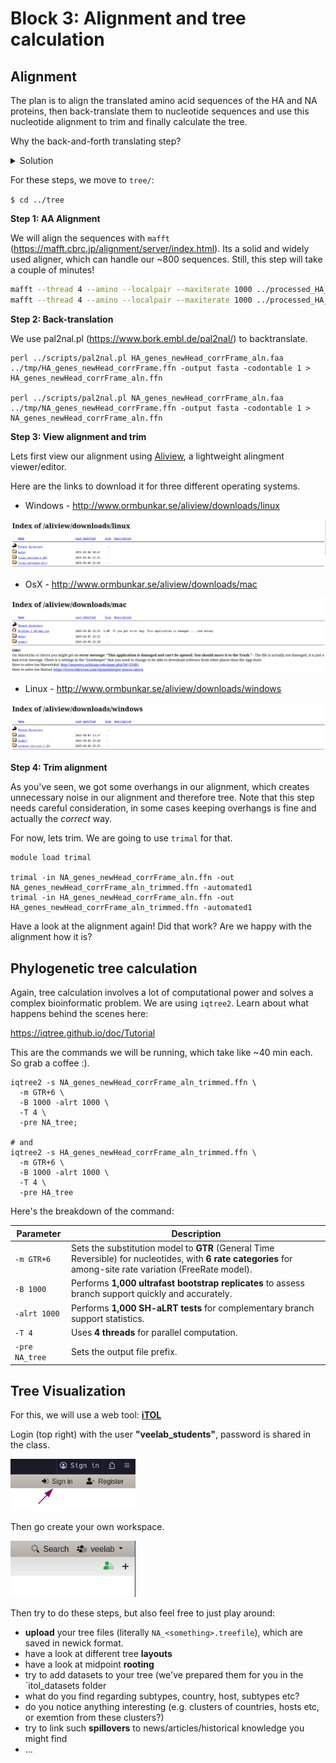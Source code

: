 # Block 3: Alignment and tree calculation

## Alignment

The plan is to align the translated amino acid sequences of the HA and NA proteins, then back-translate them to nucleotide sequences and use this nucleotide alignment to trim and finally calculate the tree. 

Why the back-and-forth translating step?
<details>
  <summary>
    Solution
  </summary>
There are 2 main reasons for this:
  
a) AA sequences are more conserved. Due to the degeneracy of the genetic code (multiple codons can code for the same amino acid), the nucleotide sequence of a gene evolves much faster than its corresponding amino acid sequence. The third position in a codon (the "wobble base") can often change without affecting the protein at all. Therefore, IN SOME CASES, aligning the nucleotide sequence can give a more detailed picture of the true evolutionary history. However...

b) Since the fundamental unit of a protein is the **codon** (a triplet of nucleotides), keeping the frame is essential for aligning. Hence, if we would align 2 nucleotide sequences right away, the aligner might introduce gaps and therefore shift one of the sequences, completely removing the codon information.

By going back and forth like the way we do this, we avoid b) while having the nice advantages of a).
  
</details>

For these steps, we move to `tree/`:

`$ cd ../tree`

**Step 1: AA Alignment**

We will align the sequences with `mafft` (https://mafft.cbrc.jp/alignment/server/index.html). Its a solid and widely used aligner, which can handle our ~800 sequences. Still, this step will take a couple of minutes!

```bash
mafft --thread 4 --amino --localpair --maxiterate 1000 ../processed_HA_NA/HA_genes_newHead_corrFrame.faa > HA_genes_newHead_corrFrame_aln.faa;
mafft --thread 4 --amino --localpair --maxiterate 1000 ../processed_HA_NA/NA_genes_newHead_corrFrame.faa > NA_genes_newHead_corrFrame_aln.faa;
```

**Step 2: Back-translation**

We use pal2nal.pl (https://www.bork.embl.de/pal2nal/) to backtranslate. 

```
perl ../scripts/pal2nal.pl HA_genes_newHead_corrFrame_aln.faa ../tmp/HA_genes_newHead_corrFrame.ffn -output fasta -codontable 1 > HA_genes_newHead_corrFrame_aln.ffn

perl ../scripts/pal2nal.pl NA_genes_newHead_corrFrame_aln.faa ../tmp/NA_genes_newHead_corrFrame.ffn -output fasta -codontable 1 > NA_genes_newHead_corrFrame_aln.ffn

```

**Step 3: View alignment and trim**

Lets first view our alignment using [Aliview](https://github.com/AliView/AliView), a lightweight alingment viewer/editor.

Here are the links to download it for three different operating systems.

- Windows - http://www.ormbunkar.se/aliview/downloads/linux

![](./images/Aliview_download_linux.png)

- OsX - http://www.ormbunkar.se/aliview/downloads/mac

![](./images/Aliview_download_mac.png)

- Linux - http://www.ormbunkar.se/aliview/downloads/windows

![](./images/Aliview_download_windows.png)



**Step 4: Trim alignment**

As you've seen, we got some overhangs in our alignment, which creates unnecessary noise in our alignment and therefore tree. Note that this step needs careful consideration, in some cases keeping overhangs is fine and actually the _correct_ way. 

For now, lets trim. We are going to use `trimal` for that. 

```
module load trimal

trimal -in NA_genes_newHead_corrFrame_aln.ffn -out NA_genes_newHead_corrFrame_aln_trimmed.ffn -automated1
trimal -in HA_genes_newHead_corrFrame_aln.ffn -out HA_genes_newHead_corrFrame_aln_trimmed.ffn -automated1
```

Have a look at the alignment again! Did that work? Are we happy with the alignment how it is?




## Phylogenetic tree calculation

Again, tree calculation involves a lot of computational power and solves a complex bioinformatic problem. We are using `iqtree2`. Learn about what happens behind the scenes here:

https://iqtree.github.io/doc/Tutorial

This are the commands we will be running, which take like ~40 min each. So grab a coffee :). 

```
iqtree2 -s NA_genes_newHead_corrFrame_aln_trimmed.ffn \
  -m GTR+6 \
  -B 1000 -alrt 1000 \
  -T 4 \
  -pre NA_tree;

# and
iqtree2 -s HA_genes_newHead_corrFrame_aln_trimmed.ffn \
  -m GTR+6 \
  -B 1000 -alrt 1000 \
  -T 4 \
  -pre HA_tree

```

Here's the breakdown of the command:

| Parameter | Description |
|-----------|-------------|
| `-m GTR+6` | Sets the substitution model to **GTR** (General Time Reversible) for nucleotides, with **6 rate categories** for among-site rate variation (FreeRate model). |
| `-B 1000` | Performs **1,000 ultrafast bootstrap replicates** to assess branch support quickly and accurately. |
| `-alrt 1000` | Performs **1,000 SH-aLRT tests** for complementary branch support statistics. |
| `-T 4` | Uses **4 threads** for parallel computation. |
| `-pre NA_tree` | Sets the output file prefix. |



## Tree Visualization

For this, we will use a web tool: [**iTOL**](https://itol.embl.de/) 

Login (top right) with the user **"veelab_students"**, password is shared in the class.  
<p align="left">
  <img src="./images/login.png" width="200">
</p>

Then go create your own workspace.  
<p align="left">
  <img src="./images/new_workspace.png" width="200">
</p>

Then try to do these steps, but also feel free to just play around:
- **upload** your tree files (literally `NA_<something>.treefile`), which are saved in newick format.
- have a look at different tree **layouts**
- have a look at midpoint **rooting**
- try to add datasets to your tree (we've prepared them for you in the `itol_datasets folder
- what do you find regarding subtypes, country, host, subtypes etc?
- do you notice anything interesting (e.g. clusters of countries, hosts etc, or exemtion from these clusters?)
- try to link such **spillovers** to news/articles/historical knowledge you might find
- ...







